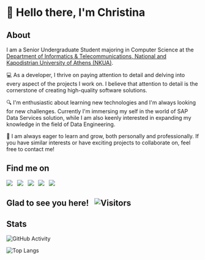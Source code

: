 <h1>👋 Hello there, I'm Christina</h1>

## About
I am a Senior Undergraduate Student majoring in Computer Science at the [Department of Informatics & Telecommunications, National and Kapodistrian University of Athens (NKUA)](https://www.di.uoa.gr/en). <br>

💻 As a developer, I thrive on paying attention to detail and delving into every aspect of the projects I work on. I believe that attention to detail is the cornerstone of creating high-quality software solutions. 

🔍 I'm enthusiastic about learning new technologies and I'm always looking for new challenges. Currently I'm immersing my self in the world of SAP Data Services solution, while I am also keenly interested in expanding my knowledge in the field of Data Engineering.

🌱 I am always eager to learn and grow, both personally and professionally. If you have similar interests or have exciting projects to collaborate on, feel free to contact me! 

## Find me on
<div align="left">
    <a target="_blank" href="https://www.linkedin.com/in/cpapasotiri/"><img src="https://img.shields.io/badge/-LinkedIn-0077B5??style=flat-square&logo=Linkedin&logoColor=black"></img></a>
    &nbsp;
    <a target="_blank" href="mailto:papasotiri.christina@gmail.com"><img src="https://img.shields.io/badge/Gmail-D14836??style=flat-square&logo=gmail&logoColor=white"></img></a>
    &nbsp;
    <a target="_blank" href="https://www.facebook.com/cpapasotiri"><img src="https://img.shields.io/badge/Facebook-1877F2??style=flat-square&logo=facebook&logoColor=black"></img></a>
    &nbsp;
    <a target="_blank" href="https://www.instagram.com/cpapasotiri/"><img src="https://img.shields.io/badge/Instagram-E4405F??style=flat-square&logo=instagram&logoColor=white"></img></a>
    &nbsp;
    <a target="_blank" href="https://open.spotify.com/user/21dlas6i77h7hocosdiri4q6y"><img src="https://img.shields.io/badge/-Spotify-1DB954??style=flat-square&logo=Spotify&logoColor=black"></img></a>
    &nbsp;
</div>

## Glad to see you here! &nbsp; ![Visitors](https://komarev.com/ghpvc/?username=cpapasotiri&color=blueviolet)
<!-- Used service provider: [antonkomarev](https://github.com/antonkomarev/github-profile-views-counter?tab=readme-ov-file) -->

## Stats
![GitHub Activity](https://github-readme-stats.vercel.app/api?username=cpapasotiri&count_private=true&show_icons=true&theme=dracula)

![Top Langs](https://github-readme-stats.vercel.app/api/top-langs/?username=cpapasotiri&count_private=true&show_icons=true&theme=dracula&hide_title=false&layout=compact)
